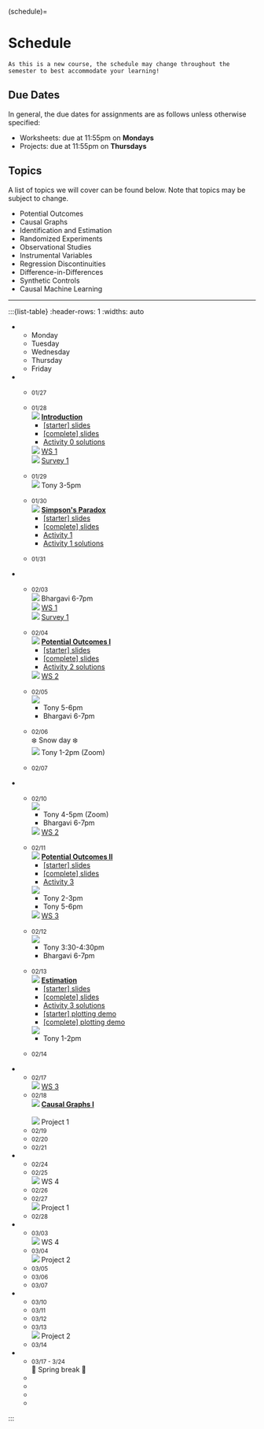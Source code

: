 (schedule)=
# Schedule

```{warning}
As this is a new course, the schedule may change throughout the semester to best accommodate your learning!
```

## Due Dates

In general, the due dates for assignments are as follows unless otherwise specified:

- Worksheets: due at 11:55pm on **Mondays**
- Projects: due at 11:55pm on **Thursdays**

## Topics

A list of topics we will cover can be found below. Note that topics may be subject to change.

- Potential Outcomes 
- Causal Graphs
- Identification and Estimation
- Randomized Experiments
- Observational Studies
- Instrumental Variables
- Regression Discontinuities
- Difference-in-Differences
- Synthetic Controls
- Causal Machine Learning

---

:::{list-table}
:header-rows: 1
:widths: auto

*   
    - Monday
    - Tuesday
    - Wednesday
    - Thursday
    - Friday

*   
    - <small>01/27</small>
    - <small>01/28</small>
    <br>![](https://img.shields.io/badge/Class:-1f77b4) <b><u>Introduction</u></b><ul style="margin-top:-1em;"><li>[[starter] slides](https://moodle.mtholyoke.edu/pluginfile.php/1440025/mod_resource/content/1/lec00-intro-starter.pdf)</li><li>[[complete] slides](https://moodle.mtholyoke.edu/pluginfile.php/1442123/mod_resource/content/1/lec00-intro.pdf)</li><li>[Activity 0 solutions](https://docs.google.com/document/d/1lOVX3dLcllmNyfnN7H98i64lX9DY9jigX6ZsH36V6oU/edit?usp=sharing)</li></ul>
    ![](https://img.shields.io/badge/Released:-2ca02c) [WS 1](ws1)
    <br>![](https://img.shields.io/badge/Released:-2ca02c) [Survey 1](https://www.gradescope.com/courses/950344/assignments/5680811)

    - <small>01/29</small><br>![](https://img.shields.io/badge/Office%20Hours-ff7f0e) Tony 3-5pm
    - <small>01/30</small>
    <br>![](https://img.shields.io/badge/Class:-1f77b4) <b><u>Simpson's Paradox</u></b><ul style="margin-top:-1em;"><li>[[starter] slides](https://moodle.mtholyoke.edu/pluginfile.php/1443157/mod_resource/content/1/lec01-simpsons-starter.pdf)</li><li>[[complete] slides](https://moodle.mtholyoke.edu/pluginfile.php/1444180/mod_resource/content/1/lec01-simpsons.pdf)</li><li>[Activity 1](activity1)</li><li>[Activity 1 solutions](activity1_solution)</li></ul>
    
    - <small>01/31</small>

*   
    - <small>02/03</small><br>![](https://img.shields.io/badge/Office%20Hours-ff7f0e) Bhargavi 6-7pm
    <br>![](https://img.shields.io/badge/Due:-d62728) [WS 1](ws1)
    <br>![](https://img.shields.io/badge/Due:-d62728) [Survey 1](https://www.gradescope.com/courses/950344/assignments/5680811)
    
    - <small>02/04</small>
    <br>![](https://img.shields.io/badge/Class:-1f77b4) <b><u>Potential Outcomes I</u></b><ul style="margin-top:-1em;"><li>[[starter] slides](https://moodle.mtholyoke.edu/pluginfile.php/1446144/mod_resource/content/1/lec02-potential-outcomes-starter.pdf)</li><li>[[complete] slides](https://moodle.mtholyoke.edu/pluginfile.php/1446260/mod_resource/content/1/lec02-potential-outcomes.pdf)</li><li>[Activity 2 solutions](https://docs.google.com/document/d/1um6yOR2C0Bu_71Nz88pRs4hVvFEssk5BhlqvRdmlmCg/edit?tab=t.0#heading=h.x6szsl4jkr1q)</li></ul>
    ![](https://img.shields.io/badge/Released:-2ca02c) [WS 2](ws2)
    - <small>02/05</small><br>![](https://img.shields.io/badge/Office%20Hours-ff7f0e)<ul style="margin-top:-1em;"><li>Tony 5-6pm</li><li>Bhargavi 6-7pm</li></ul>
    - <small>02/06</small><br>❄️ Snow day ❄️<br>![](https://img.shields.io/badge/Office%20Hours-ff7f0e) Tony 1-2pm (Zoom)
    - <small>02/07</small>

*   
    - <small>02/10</small><br>![](https://img.shields.io/badge/Office%20Hours-ff7f0e)<ul style="margin-top:-1em;"><li>Tony 4-5pm (Zoom)</li><li>Bhargavi 6-7pm</li></ul>
    ![](https://img.shields.io/badge/Due:-d62728) [WS 2](ws2)
    
    - <small>02/11</small> <br>![](https://img.shields.io/badge/Class:-1f77b4) <b><u>Potential Outcomes II</u></b><ul style="margin-top:-1em;"><li>[[starter] slides](https://moodle.mtholyoke.edu/pluginfile.php/1447880/mod_resource/content/1/lec03-potential-outcomes-ii-starter-updated.pdf)</li><li>[[complete] slides](https://moodle.mtholyoke.edu/pluginfile.php/1448069/mod_resource/content/1/lec03-potential-outcomes-ii.pdf)</li><li>[Activity 3](activity3)</li></ul>![](https://img.shields.io/badge/Office%20Hours-ff7f0e)<ul><li>Tony 2-3pm</li><li>Tony 5-6pm</li></ul>
    ![](https://img.shields.io/badge/Released:-2ca02c) [WS 3](ws3)
    
    - <small>02/12</small><br>![](https://img.shields.io/badge/Office%20Hours-ff7f0e)<ul style="margin-top:-1em;"><li>Tony 3:30-4:30pm</li><li>Bhargavi 6-7pm</li></ul>
    - <small>02/13</small><br>![](https://img.shields.io/badge/Class:-1f77b4) <b><u>Estimation</u></b><ul style="margin-top:-1em;"><li>[[starter] slides](https://moodle.mtholyoke.edu/pluginfile.php/1448412/mod_resource/content/1/lec04-estimation-bootstrap-starter.pdf)</li><li>[[complete] slides](https://moodle.mtholyoke.edu/pluginfile.php/1448754/mod_resource/content/2/lec04-estimation-bootstrap.pdf)</li><li>[Activity 3 solutions](activity3_solution)</li><li>[[starter] plotting demo](plotting_demo)</li><li>[[complete] plotting demo](plotting_demo_complete)</li></ul>![](https://img.shields.io/badge/Office%20Hours-ff7f0e)<ul><li>Tony 1-2pm</li></ul>
    - <small>02/14</small>

*   
    - <small>02/17</small>
    <br>![](https://img.shields.io/badge/Due:-d62728) [WS 3](ws3)
    - <small>02/18</small><br>![](https://img.shields.io/badge/Class:-1f77b4) <b><u>Causal Graphs I</u></b><br>
    <br>![](https://img.shields.io/badge/Released:-2ca02c) Project 1
    - <small>02/19</small>
    - <small>02/20</small>
    - <small>02/21</small>

*   
    - <small>02/24</small>
    - <small>02/25</small>
    <br>![](https://img.shields.io/badge/Released:-2ca02c) WS 4
    - <small>02/26</small>
    - <small>02/27</small>
    <br>![](https://img.shields.io/badge/Due:-d62728) Project 1
    - <small>02/28</small>

*   
    - <small>03/03</small>
    <br>![](https://img.shields.io/badge/Due:-d62728) WS 4
    - <small>03/04</small>
    <br>![](https://img.shields.io/badge/Released:-2ca02c) Project 2
    - <small>03/05</small>
    - <small>03/06</small>
    - <small>03/07</small>

*   
    - <small>03/10</small>
    - <small>03/11</small>
    - <small>03/12</small>
    - <small>03/13</small>
    <br>![](https://img.shields.io/badge/Due:-d62728) Project 2
    - <small>03/14</small>

*   
    - <small>03/17 - 3/24</small> 
    <br>🌼 Spring break 🌸
    - 
    -
    - 
    - 
:::

<!--
Formatted list
<ul style="margin-top:-1em;"><li></li></ul>

-->

